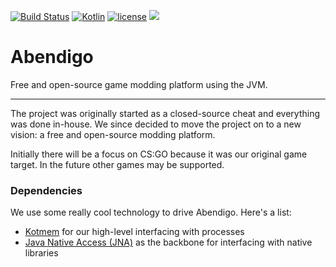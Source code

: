 [![Build Status](https://travis-ci.org/Jire/Abendigo.svg?branch=master)](https://travis-ci.org/Jire/Abendigo)
[![Kotlin](https://img.shields.io/badge/kotlin-1.0.2--1-blue.svg)](http://kotlinlang.org)
[![license](https://img.shields.io/badge/license-GPL%203.0-yellowgreen.svg)](https://github.com/Jire/Abendigo/blob/master/LICENSE)
[![](https://jitpack.io/v/Jire/Abendigo.svg)](https://jitpack.io/#Jire/Abendigo)
# Abendigo
Free and open-source game modding platform using the JVM.

---

The project was originally started as a closed-source cheat and everything was done in-house. We since decided to move the project on to a new vision: a free and open-source modding platform.

Initially there will be a focus on CS:GO because it was our original game target. In the future other games may be supported.

### Dependencies

We use some really cool technology to drive Abendigo. Here's a list:

- [Kotmem](https://github.com/Jire/Kotmem) for our high-level interfacing with processes
- [Java Native Access (JNA)](https://github.com/java-native-access/jna) as the backbone for interfacing with native libraries
